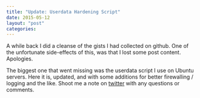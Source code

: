 ```yaml
---
title: "Update: Userdata Hardening Script"
date: 2015-05-12
layout: "post"
categories: 
---
```


A while back I did a cleanse of the gists I had collected on github. One of the unfortunate side-effects of this, was that I lost some post content. Apologies.

The biggest one that went missing was the userdata script I use on Ubuntu servers. Here it is, updated, and with some additions for better firewalling / logging and the like. Shoot me a note on [twitter](https://twitter.com/cody_bunch) with any questions or comments.

<script src="https://gist.github.com/bunchc/fa5787f9a398ee0c70e1.js"></script>
